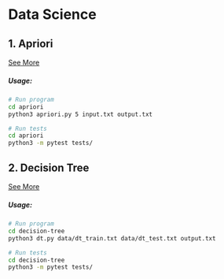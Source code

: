 # Data Science

## 1. Apriori

[See More](./apriori)

##### Usage:

```bash
# Run program
cd apriori
python3 apriori.py 5 input.txt output.txt

# Run tests
cd apriori
python3 -m pytest tests/
```

## 2. Decision Tree

[See More](./decision-tree)

##### Usage:

```bash
# Run program
cd decision-tree
python3 dt.py data/dt_train.txt data/dt_test.txt output.txt

# Run tests
cd decision-tree
python3 -m pytest tests/
```

